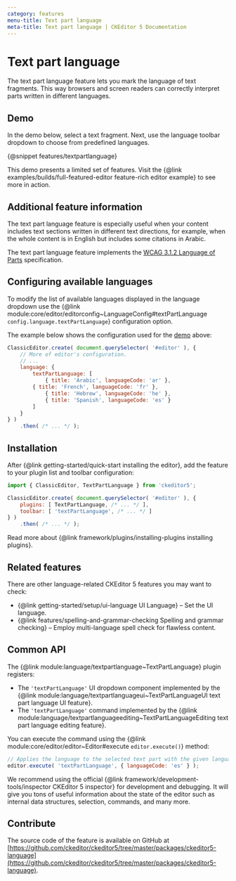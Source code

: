 ```yaml
---
category: features
menu-title: Text part language
meta-title: Text part language | CKEditor 5 Documentation
---
```


# Text part language

The text part language feature lets you mark the language of text fragments. This way browsers and screen readers can correctly interpret parts written in different languages.

## Demo

In the demo below, select a text fragment. Next, use the language toolbar dropdown to choose from predefined languages.

{@snippet features/textpartlanguage}

<info-box info>
	This demo presents a limited set of features. Visit the {@link examples/builds/full-featured-editor feature-rich editor example} to see more in action.
</info-box>

## Additional feature information

The text part language feature is especially useful when your content includes text sections written in different text directions, for example, when the whole content is in English but includes some citations in Arabic.

The text part language feature implements the [WCAG 3.1.2 Language of Parts](https://www.w3.org/TR/UNDERSTANDING-WCAG20/meaning-other-lang-id.html) specification.


## Configuring available languages

To modify the list of available languages displayed in the language dropdown use the {@link module:core/editor/editorconfig~LanguageConfig#textPartLanguage `config.language.textPartLanguage`} configuration option.

The example below shows the configuration used for the [demo](#demo) above:

```js
ClassicEditor.create( document.querySelector( '#editor' ), {
	// More of editor's configuration.
	// ...
	language: {
		textPartLanguage: [
			{ title: 'Arabic', languageCode: 'ar' },
		{ title: 'French', languageCode: 'fr' },
			{ title: 'Hebrew', languageCode: 'he' },
			{ title: 'Spanish', languageCode: 'es' }
		]
	}
} )
	.then( /* ... */ );
```

## Installation

After {@link getting-started/quick-start installing the editor}, add the feature to your plugin list and toolbar configuration:

```js
import { ClassicEditor, TextPartLanguage } from 'ckeditor5';

ClassicEditor.create( document.querySelector( '#editor' ), {
	plugins: [ TextPartLanguage, /* ... */ ],
	toolbar: [ 'textPartLanguage', /* ... */ ]
} )
	.then( /* ... */ );
```

<info-box info>
	Read more about {@link framework/plugins/installing-plugins installing plugins}.
</info-box>

## Related features

There are other language-related CKEditor&nbsp;5 features you may want to check:

* {@link getting-started/setup/ui-language UI Language}  &ndash; Set the UI language.
* {@link features/spelling-and-grammar-checking Spelling and grammar checking} &ndash; Employ multi-language spell check for flawless content.

## Common API

The {@link module:language/textpartlanguage~TextPartLanguage} plugin registers:

* The `'textPartLanguage'` UI dropdown component implemented by the {@link module:language/textpartlanguageui~TextPartLanguageUI text part language UI feature}.
* The `'textPartLanguage'` command implemented by the {@link module:language/textpartlanguageediting~TextPartLanguageEditing text part language editing feature}.

You can execute the command using the {@link module:core/editor/editor~Editor#execute `editor.execute()`} method:

```js
// Applies the language to the selected text part with the given language code.
editor.execute( 'textPartLanguage', { languageCode: 'es' } );
```

<info-box>
	We recommend using the official {@link framework/development-tools/inspector CKEditor&nbsp;5 inspector} for development and debugging. It will give you tons of useful information about the state of the editor such as internal data structures, selection, commands, and many more.
</info-box>

## Contribute

The source code of the feature is available on GitHub at [https://github.com/ckeditor/ckeditor5/tree/master/packages/ckeditor5-language](https://github.com/ckeditor/ckeditor5/tree/master/packages/ckeditor5-language).
